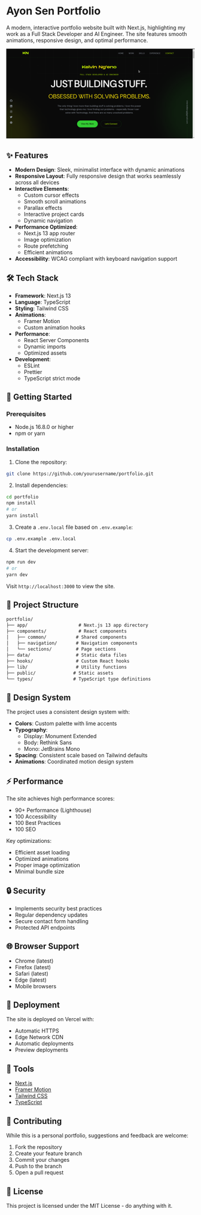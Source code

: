 # Ayon Sen Portfolio


A modern, interactive portfolio website built with Next.js, highlighting my work as a Full Stack Developer and AI Engineer. The site features smooth animations, responsive design, and optimal performance.

![Portfolio Preview](public/preview.png)

## ✨ Features

- **Modern Design**: Sleek, minimalist interface with dynamic animations
- **Responsive Layout**: Fully responsive design that works seamlessly across all devices
- **Interactive Elements**:
  - Custom cursor effects
  - Smooth scroll animations
  - Parallax effects
  - Interactive project cards
  - Dynamic navigation
- **Performance Optimized**:
  - Next.js 13 app router
  - Image optimization
  - Route prefetching
  - Efficient animations
- **Accessibility**: WCAG compliant with keyboard navigation support

## 🛠 Tech Stack

- **Framework**: Next.js 13
- **Language**: TypeScript
- **Styling**: Tailwind CSS
- **Animations**:
  - Framer Motion
  - Custom animation hooks
- **Performance**:
  - React Server Components
  - Dynamic imports
  - Optimized assets
- **Development**:
  - ESLint
  - Prettier
  - TypeScript strict mode

## 🚀 Getting Started

### Prerequisites

- Node.js 16.8.0 or higher
- npm or yarn

### Installation

1. Clone the repository:

```bash
git clone https://github.com/yourusername/portfolio.git
```

2. Install dependencies:

```bash
cd portfolio
npm install
# or
yarn install
```

3. Create a `.env.local` file based on `.env.example`:

```bash
cp .env.example .env.local
```

4. Start the development server:

```bash
npm run dev
# or
yarn dev
```

Visit `http://localhost:3000` to view the site.

## 📁 Project Structure

```
portfolio/
├── app/                   # Next.js 13 app directory
├── components/            # React components
│   ├── common/           # Shared components
│   ├── navigation/       # Navigation components
│   └── sections/         # Page sections
├── data/                 # Static data files
├── hooks/                # Custom React hooks
├── lib/                  # Utility functions
├── public/              # Static assets
└── types/               # TypeScript type definitions
```

## 🎨 Design System

The project uses a consistent design system with:

- **Colors**: Custom palette with lime accents
- **Typography**:
  - Display: Monument Extended
  - Body: Rethink Sans
  - Mono: JetBrains Mono
- **Spacing**: Consistent scale based on Tailwind defaults
- **Animations**: Coordinated motion design system

## ⚡ Performance

The site achieves high performance scores:

- 90+ Performance (Lighthouse)
- 100 Accessibility
- 100 Best Practices
- 100 SEO

Key optimizations:

- Efficient asset loading
- Optimized animations
- Proper image optimization
- Minimal bundle size

## 🔒 Security

- Implements security best practices
- Regular dependency updates
- Secure contact form handling
- Protected API endpoints

## 🌐 Browser Support

- Chrome (latest)
- Firefox (latest)
- Safari (latest)
- Edge (latest)
- Mobile browsers

## 🚀 Deployment

The site is deployed on Vercel with:

- Automatic HTTPS
- Edge Network CDN
- Automatic deployments
- Preview deployments

## 🙏 Tools

- [Next.js](https://nextjs.org/)
- [Framer Motion](https://www.framer.com/motion/)
- [Tailwind CSS](https://tailwindcss.com/)
- [TypeScript](https://www.typescriptlang.org/)

## 🤝 Contributing

While this is a personal portfolio, suggestions and feedback are welcome:

1. Fork the repository
2. Create your feature branch
3. Commit your changes
4. Push to the branch
5. Open a pull request

## 📝 License

This project is licensed under the MIT License - do anything with it.
